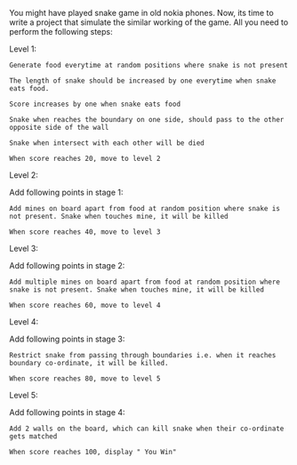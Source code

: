 You might have played snake game in old nokia phones. Now, its time to write a project that simulate the similar working of the game. All you need to perform the following steps:

Level 1:

    Generate food everytime at random positions where snake is not present

    The length of snake should be increased by one everytime when snake eats food.

    Score increases by one when snake eats food

    Snake when reaches the boundary on one side, should pass to the other opposite side of the wall

    Snake when intersect with each other will be died

    When score reaches 20, move to level 2

Level 2:

Add following points in stage 1:

    Add mines on board apart from food at random position where snake is not present. Snake when touches mine, it will be killed

    When score reaches 40, move to level 3

Level 3:

Add following points in stage 2:

    Add multiple mines on board apart from food at random position where snake is not present. Snake when touches mine, it will be killed

    When score reaches 60, move to level 4

Level 4:

Add following points in stage 3:

    Restrict snake from passing through boundaries i.e. when it reaches boundary co-ordinate, it will be killed.

    When score reaches 80, move to level 5

Level 5:

Add following points in stage 4:

    Add 2 walls on the board, which can kill snake when their co-ordinate gets matched

    When score reaches 100, display " You Win"

